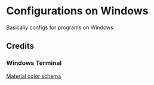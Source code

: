 # Configurations on Windows

Basically configs for programs on Windows

## Credits

### Windows Terminal

[Material color schema](https://github.com/julianlatest/material-windows-terminal)
